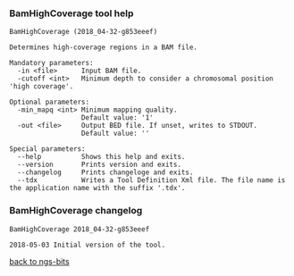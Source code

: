 ### BamHighCoverage tool help
	BamHighCoverage (2018_04-32-g853eeef)
	
	Determines high-coverage regions in a BAM file.
	
	Mandatory parameters:
	  -in <file>      Input BAM file.
	  -cutoff <int>   Minimum depth to consider a chromosomal position 'high coverage'.
	
	Optional parameters:
	  -min_mapq <int> Minimum mapping quality.
	                  Default value: '1'
	  -out <file>     Output BED file. If unset, writes to STDOUT.
	                  Default value: ''
	
	Special parameters:
	  --help          Shows this help and exits.
	  --version       Prints version and exits.
	  --changelog     Prints changeloge and exits.
	  --tdx           Writes a Tool Definition Xml file. The file name is the application name with the suffix '.tdx'.
	
### BamHighCoverage changelog
	BamHighCoverage 2018_04-32-g853eeef
	
	2018-05-03 Initial version of the tool.
[back to ngs-bits](https://github.com/imgag/ngs-bits)